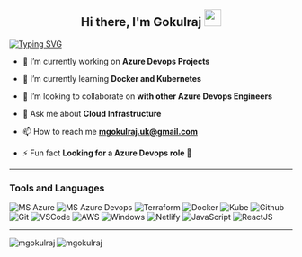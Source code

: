 <h2 align="center">Hi there, I'm Gokulraj <img src="https://raw.githubusercontent.com/MartinHeinz/MartinHeinz/master/wave.gif" width="30px"></h2>

[![Typing SVG](https://readme-typing-svg.herokuapp.com?font=Crimson+Text&pause=1000&color=4338F7&random=false&width=435&lines=I'm+an+Azure+Cloud+Engineer)](https://git.io/typing-svg)


- 🔭 I’m currently working on **Azure Devops Projects**

- 🌱 I’m currently learning **Docker and Kubernetes**

- 👯 I’m looking to collaborate on **with other Azure Devops Engineers**

- 💬 Ask me about **Cloud Infrastructure**

- 📫 How to reach me **mgokulraj.uk@gmail.com**

- ⚡ Fun fact **Looking for a Azure Devops role 🤣**

---

<h3 align="left">Tools and Languages</h3>

![MS Azure](https://img.shields.io/badge/Microsoft_Azure-0089D6?style=for-the-badge&logo=microsoft-azure&logoColor=white)
![MS Azure Devops](https://img.shields.io/badge/Azure_DevOps-0078D7?style=for-the-badge&logo=azure-devops&logoColor=white)
![Terraform](https://img.shields.io/badge/Terraform-7B42BC?style=for-the-badge&logo=terraform&logoColor=white)
![Docker](https://img.shields.io/badge/Docker-2CA5E0?style=for-the-badge&logo=docker&logoColor=white)
![Kube](https://img.shields.io/badge/kubernetes-326ce5.svg?&style=for-the-badge&logo=kubernetes&logoColor=white)
![Github](https://img.shields.io/badge/GitHub-100000?style=for-the-badge&logo=github&logoColor=white)
![Git](https://img.shields.io/badge/-Git-F05032?style=for-the-badge&logo=git&logoColor=white)
![VSCode](https://img.shields.io/badge/-Visual%20Studio%20Code-0078d7?style=for-the-badge&logo=visualstudiocode&logoColor=white)
![AWS](https://img.shields.io/badge/Amazon_AWS-232F3E?style=for-the-badge&logo=amazon-aws&logoColor=white)
![Windows](https://img.shields.io/badge/Windows-0078D6?style=for-the-badge&logo=windows&logoColor=white)
![Netlify](https://img.shields.io/badge/Netlify-00C7B7?style=for-the-badge&logo=netlify&logoColor=white)
![JavaScript](https://img.shields.io/badge/JavaScript-F7DF1E?style=for-the-badge&logo=javascript&logoColor=black)
![ReactJS](https://img.shields.io/badge/React.js-35495E?style=for-the-badge&logo=react&logoColor=#61DAFB)
  
  ---

<p><img align="left" src="https://github-readme-stats.vercel.app/api/top-langs?username=mgokulraj&show_icons=true&locale=en&layout=compact" alt="mgokulraj" /></p>


<p><img align="center" src="https://github-readme-streak-stats.herokuapp.com/?user=mgokulraj&" alt="mgokulraj" /></p>
  
